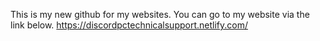 This is my new github for my websites.
You can go to my website via the link below.
https://discordpctechnicalsupport.netlify.com/
